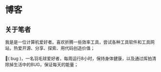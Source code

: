 # 博客

## 关于笔者

我是是一位计算机爱好者。喜欢折腾一些效率工具，尝试各种工具软件和工具网站，热爱开源、分享、探索、用代码创造价值；

🏸( bug )，一名羽毛球爱好者，每周运行8小时，保持身体健康，以及通过挥拍清除掉生活中的BUG，保证每天的能量；
